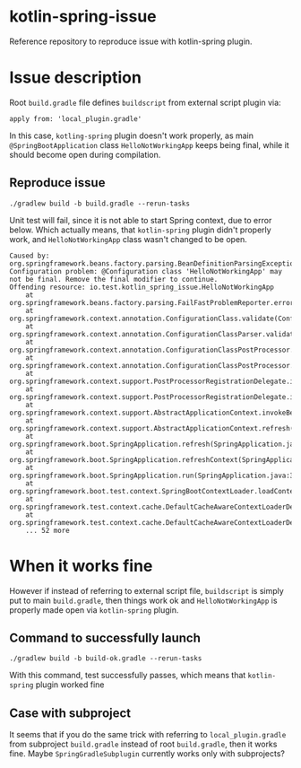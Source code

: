 # kotlin-spring-issue
Reference repository to reproduce issue with kotlin-spring plugin.

# Issue description

Root `build.gradle` file defines `buildscript` from external script plugin via:
```
apply from: 'local_plugin.gradle'
```
In this case, `kotling-spring` plugin doesn't work properly, as main `@SpringBootApplication` class 
`HelloNotWorkingApp` keeps being final, while it should become open during compilation.

## Reproduce issue

```
./gradlew build -b build.gradle --rerun-tasks
```

Unit test will fail, since it is not able to start Spring context, due to error below.
Which actually means, that `kotlin-spring` plugin didn't properly work, and `HelloNotWorkingApp` 
class wasn't changed to be open.

```
Caused by: org.springframework.beans.factory.parsing.BeanDefinitionParsingException: Configuration problem: @Configuration class 'HelloNotWorkingApp' may not be final. Remove the final modifier to continue.
Offending resource: io.test.kotlin_spring_issue.HelloNotWorkingApp
	at org.springframework.beans.factory.parsing.FailFastProblemReporter.error(FailFastProblemReporter.java:70)
	at org.springframework.context.annotation.ConfigurationClass.validate(ConfigurationClass.java:214)
	at org.springframework.context.annotation.ConfigurationClassParser.validate(ConfigurationClassParser.java:207)
	at org.springframework.context.annotation.ConfigurationClassPostProcessor.processConfigBeanDefinitions(ConfigurationClassPostProcessor.java:309)
	at org.springframework.context.annotation.ConfigurationClassPostProcessor.postProcessBeanDefinitionRegistry(ConfigurationClassPostProcessor.java:228)
	at org.springframework.context.support.PostProcessorRegistrationDelegate.invokeBeanDefinitionRegistryPostProcessors(PostProcessorRegistrationDelegate.java:270)
	at org.springframework.context.support.PostProcessorRegistrationDelegate.invokeBeanFactoryPostProcessors(PostProcessorRegistrationDelegate.java:93)
	at org.springframework.context.support.AbstractApplicationContext.invokeBeanFactoryPostProcessors(AbstractApplicationContext.java:686)
	at org.springframework.context.support.AbstractApplicationContext.refresh(AbstractApplicationContext.java:524)
	at org.springframework.boot.SpringApplication.refresh(SpringApplication.java:737)
	at org.springframework.boot.SpringApplication.refreshContext(SpringApplication.java:370)
	at org.springframework.boot.SpringApplication.run(SpringApplication.java:314)
	at org.springframework.boot.test.context.SpringBootContextLoader.loadContext(SpringBootContextLoader.java:120)
	at org.springframework.test.context.cache.DefaultCacheAwareContextLoaderDelegate.loadContextInternal(DefaultCacheAwareContextLoaderDelegate.java:98)
	at org.springframework.test.context.cache.DefaultCacheAwareContextLoaderDelegate.loadContext(DefaultCacheAwareContextLoaderDelegate.java:116)
	... 52 more
```

# When it works fine

However if instead of referring to external script file, `buildscript` is simply put to main `build.gradle`,
 then things work ok and `HelloNotWorkingApp` is properly made open via `kotlin-spring` plugin.
 
## Command to successfully launch

```
./gradlew build -b build-ok.gradle --rerun-tasks
```

With this command, test successfully passes, which means that `kotlin-spring` plugin worked fine

## Case with subproject

It seems that if you do the same trick with referring to `local_plugin.gradle` from subproject `build.gradle` 
instead of root `build.gradle`, then it works fine. 
Maybe `SpringGradleSubplugin` currently works only with subprojects? 
